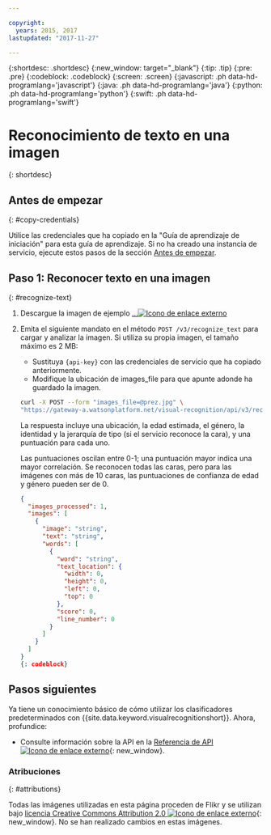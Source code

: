 ```yaml
---

copyright:
  years: 2015, 2017
lastupdated: "2017-11-27"

---
```


{:shortdesc: .shortdesc}
{:new_window: target="_blank"}
{:tip: .tip}
{:pre: .pre}
{:codeblock: .codeblock}
{:screen: .screen}
{:javascript: .ph data-hd-programlang='javascript'}
{:java: .ph data-hd-programlang='java'}
{:python: .ph data-hd-programlang='python'}
{:swift: .ph data-hd-programlang='swift'}

# Reconocimiento de texto en una imagen

{: shortdesc}

## Antes de empezar
{: #copy-credentials}

Utilice las credenciales que ha copiado en la "Guía de aprendizaje de iniciación" para esta guía de aprendizaje. Si no ha creado una instancia de servicio, ejecute estos pasos de la sección [Antes de empezar](/docs/services/visual-recognition/getting-started.html#prerequisites).

## Paso 1: Reconocer texto en una imagen
{: #recognize-text}

1.  Descargue la imagen de ejemplo <a target="_blank" href="https://watson-developer-cloud.github.io/doc-tutorial-downloads/visual-recognition/" download="">...<img src="../../icons/launch-glyph.svg" alt="Icono de enlace externo" title="Icono de enlace externo" class="style-scope doc-content"></a>
1.  Emita el siguiente mandato en el método `POST /v3/recognize_text` para cargar y analizar la imagen. Si utiliza su propia imagen, el tamaño máximo es 2 MB:
    - Sustituya `{api-key}` con las credenciales de servicio que ha copiado anteriormente.
    - Modifique la ubicación de images\_file para que apunte adonde ha guardado la imagen.

    ```bash
    curl -X POST --form "images_file=@prez.jpg" \
    "https://gateway-a.watsonplatform.net/visual-recognition/api/v3/recognize_text?api_key={api-key}&version=2016-05-20"
    ```

    La respuesta incluye una ubicación, la edad estimada, el género, la identidad y la jerarquía de tipo (si el servicio reconoce la cara), y una puntuación para cada uno.

    Las puntuaciones oscilan entre 0-1; una puntuación mayor indica una mayor correlación. Se reconocen todas las caras, pero para las imágenes con más de 10 caras, las puntuaciones de confianza de edad y género pueden ser de 0.


    ```json
    {
      "images_processed": 1,
      "images": [
        {
          "image": "string",
          "text": "string",
          "words": [
            {
              "word": "string",
              "text_location": {
                "width": 0,
                "height": 0,
                "left": 0,
                "top": 0
              },
              "score": 0,
              "line_number": 0
            }
          ]
        }
      ]
    }
    {: codeblock}

## Pasos siguientes

Ya tiene un conocimiento básico de cómo utilizar los clasificadores predeterminados con {{site.data.keyword.visualrecognitionshort}}. Ahora, profundice:

- Consulte información sobre la API en la [Referencia de API ![Icono de enlace externo](../../icons/launch-glyph.svg "Icono de enlace externo")](https://www.ibm.com/watson/developercloud/visual-recognition/api/v3/){: new_window}.

### Atribuciones
{: #attributions}

Todas las imágenes utilizadas en esta página proceden de Flikr y se utilizan bajo [licencia Creative Commons Attribution 2.0 ![Icono de enlace externo](../../icons/launch-glyph.svg "Icono de enlace externo")](http://creativecommons.org/licenses/by/2.0/deed.en){: new_window}. No se han realizado cambios en estas imágenes.
